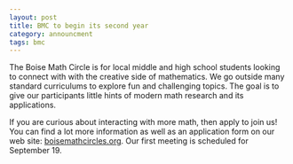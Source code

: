 ```yaml
---
layout: post
title: BMC to begin its second year
category: announcment
tags: bmc
---
```


The Boise Math Circle is for local middle and high school students looking to connect with with the creative side of mathematics. We go outside many standard curriculums to explore fun and challenging topics. The goal is to give our participants little hints of modern math research and its applications.

If you are curious about interacting with more math, then apply to join us! You can find a lot more information as well as an application form on our web site: [boisemathcircles.org](http://boisemathcircles.org). Our first meeting is scheduled for September 19.
